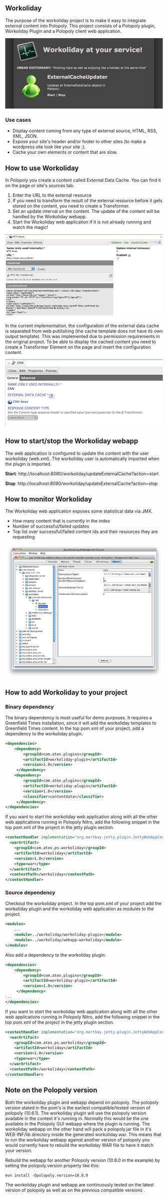 ## Workoliday
The purpose of the workoliday project is to make it easy to integrate external content into Polopoly.
This project consists of a Polopoly plugin, Workoliday Plugin and a Polopoly client web application.

![workoliday](https://github.com/polopolyps/workoliday/raw/master/workoliday-plugin/src/docs/screenshots/workoliday.png "Workoliday")


### Use cases 
* Display content coming from any type of external source, HTML, RSS, XML, JSON. 
* Expose your site's header and/or footer to other sites (to make a wordpress site look like your site ;).
* Cache your own elements or content that are slow.

## How to use Workoliday
In Polopoly you create a content called External Data Cache. You can find it on the page or site's sources tab.

1. Enter the URL to the external resource
2. If you need to transform the result of the external resource before it gets stored on the content, you need to create a Transformer.
3. Set an update interval on the content. The update of the content will be handled by the Workoliday webapp.
4. Start the Workoliday web application if it is not already running and watch the magic! 

![workoliday](https://github.com/polopolyps/workoliday/raw/master/workoliday-plugin/src/docs/screenshots/workoliday-plugin.png "External Data Cache template")

In the current implementation, the configuration of the external data cache is separated from web publishing (the cache template does not have its own output template). This was implemented due to permission requirements in the original project. To be able to display the cached content you need to create a Transformer Element on the page and insert the configuration content.

![workoliday](https://github.com/polopolyps/workoliday/raw/master/workoliday-plugin/src/docs/screenshots/workoliday-transformerelement.png "Transformer element template")

## How to start/stop the Workoliday webapp
The web application is configured to update the content with the user workoliday (web.xml). The workoliday user is automatically imported when the plugin is imported.

**Start**: http://localhost:8080/workoliday/updateExternalCache?action=start

**Stop**: http://localhost:8080/workoliday/updateExternalCache?action=stop

## How to monitor Workoliday
The Workoliday web application exposes some statistical data via JMX. 
* How many content that is currently in the index
* Number of successful/failed updates
* Top list over successful/failed content ids and their resources they are requesting

![workoliday](https://github.com/polopolyps/workoliday/raw/master/workoliday-plugin/src/docs/screenshots/workoliday-monitoring.png "JMX Monitoring")

## How to add Workoliday to your project

### Binary dependency
The binary dependency is most useful for demo purposes. It requires a Greenfield Times installation, since it will add the workoliday templates to Greenfield Times content. In the top pom.xml of your project, add a dependency to the workoliday plugin.
```xml
<dependencies>
    <dependency>
        <groupId>com.atex.plugins</groupId>
        <artifactId>workoliday-plugin</artifactId>
        <version>1.0</version>
     </dependency>
    <dependency>
        <groupId>com.atex.plugins</groupId>
        <artifactId>workoliday-plugin</artifactId>
        <version>1.0</version>
        <classifier>contentdata</classifier>
     </dependency>
</dependencies>
```
If you want to start the workoliday web application along with all the other web applications running in Polopoly Nitro, add the following snippet in the top pom.xml of the project in the jetty plugin section.
```xml
<contextHandler implementation="org.mortbay.jetty.plugin.JettyWebAppContext">
  <warArtifact>
    <groupId>com.atex.ps.workoliday</groupId>
    <artifactId>workoliday</artifactId>
    <version>1.0</version>
    <type>war</type>
  </warArtifact>
  <contextPath>/workoliday</contextPath>
</contextHandler>
```
### Source dependency
Checkout the workoliday project. In the top pom.xml of your project add the workoliday plugin and the workoliday web application as 
modules to the project.
```xml
<modules>
    ...
    <module>../workoliday/workoliday-plugin</module>
    <module>../workoliday/webapp-workoliday</module>
</modules>
```

Also add a dependency to the workoliday plugin:
```xml
<dependencies>
    <dependency>
        <groupId>com.atex.plugins</groupId>
        <artifactId>workoliday-plugin</artifactId>
        <version>1.0</version>
     </dependency>
...
</dependencies>
```
If you want to start the workoliday web application along with all the other web applications running in Polopoly Nitro, add the following snippet in the top pom.xml of the project in the jetty plugin section.
```xml
<contextHandler implementation="org.mortbay.jetty.plugin.JettyWebAppContext">
  <warArtifact>
    <groupId>com.atex.ps.workoliday</groupId>
    <artifactId>workoliday</artifactId>
    <version>1.0</version>
    <type>war</type>
  </warArtifact>
  <contextPath>/workoliday</contextPath>
</contextHandler>
```
## Note on the Polopoly version
Both the workoliday plugin and webapp depend on polopoly. The polopoly version stated in the pom's is the earliest compatible/tested version of polopoly (10.6.1). The workoliday plugin will use the polopoly version available in the context it's running in. Normally this would be the one available in the Polopoly GUI webapp where the plugin is running. The workoliday webapp on the other hand will pack a polopoly.jar file in it's WEB-INF/lib directory inside the generated workoliday.war. This means that to run the workoliday webapp against another version of polopoly you would currently have to rebuild the workoliday WAR file to have it match your version.

Rebuild the webapp for another Polopoly version (10.8.0 in the example) by setting the polopoly.version property like this:
```
mvn install -Dpolopoly.version=10.8.0
```
The workoliday plugin and webapp are continuously tested on the latest version of polopoly as well as on the previous compatible versions . 
